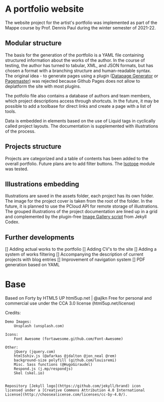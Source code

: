 # A portfolio website

The website project for the artist's portfolio was implemented as part of the Mappe course by Prof. Dennis Paul during the winter semester of 2021-22.

## Modular structure
The basis for the generation of the portfolio is a YAML file containing structured information about the works of the author. In the course of testing, the author has turned to tabular, XML, and JSON formats, but has chosen a format with a branching structure and human-readable syntax. The original idea - to generate pages using a plugin ([Datapage Generator](https://github.com/avillafiorita/jekyll-datapage_gen/issues) or [Pagemaster](https://github.com/mnyrop/pagemaster)) was rejected because Github Pages does not allow to deplatform the site with most plugins.

The potfolio file also contains a database of authors and team members, which project descriptions access through shortcuts. In the future, it may be possible to add a toolbase for direct links and create a page with a list of tools.

Data is embedded in elements based on the use of Liquid tags in cyclically called project layouts. The documentation is supplemented with illustrations of the process.

## Projects structure
Projects are categorized and a table of contents has been added to the overall portfolio. Future plans are to add filter buttons. The [Isotope](https://isotope.metafizzy.co/) module was tested.

## Illustrations embedding
Illustrations are saved in the assets folder, each project has its own folder. The image for the project cover is taken from the root of the folder. In the future, it is planned to use the PCloud API for remote storage of illustrations. The grouped illustrations of the project documentation are lined up in a grid and complemented by the plugin-free [Image Gallery script](https://jekyllcodex.org/without-plugin/image-gallery/) from Jekyll Codex.

## Further developments
[] Adding actual works to the portfolio
[] Adding CV's to the site
[] Adding a system of works filtering
[] Accompanying the description of current projects with blog entries
[] Improvement of navigation system
[] PDF generation based on YAML

# Base
Based on Forty by HTML5 UP
html5up.net | @ajlkn
Free for personal and commercial use under the CCA 3.0 license (html5up.net/license)

Credits:

	Demo Images:
		Unsplash (unsplash.com)

	Icons:
		Font Awesome (fortawesome.github.com/Font-Awesome)

	Other:
		jQuery (jquery.com)
		html5shiv.js (@afarkas @jdalton @jon_neal @rem)
		background-size polyfill (github.com/louisremi)
		Misc. Sass functions (@HugoGiraudel)
		Respond.js (j.mp/respondjs)
		Skel (skel.io)
```

Repository [Jekyll logo](https://github.com/jekyll/brand) icon licensed under a [Creative Commons Attribution 4.0 International License](http://choosealicense.com/licenses/cc-by-4.0/).